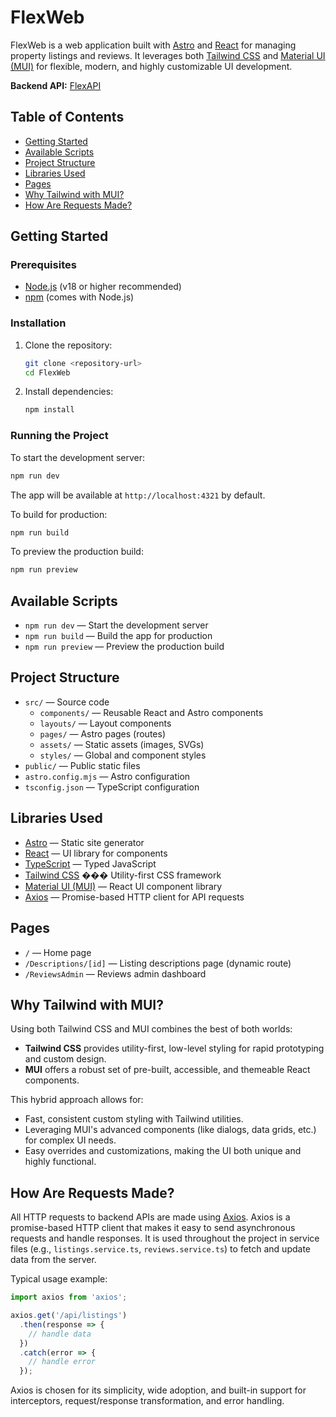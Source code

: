 # FlexWeb

FlexWeb is a web application built with [Astro](https://astro.build/) and [React](https://react.dev/) for managing property listings and reviews. It leverages both [Tailwind CSS](https://tailwindcss.com/) and [Material UI (MUI)](https://mui.com/) for flexible, modern, and highly customizable UI development.

**Backend API:** [FlexAPI](https://github.com/juanfranciscocis/FlexAPI)

## Table of Contents
- [Getting Started](#getting-started)
- [Available Scripts](#available-scripts)
- [Project Structure](#project-structure)
- [Libraries Used](#libraries-used)
- [Pages](#pages)
- [Why Tailwind with MUI?](#why-tailwind-with-mui)
- [How Are Requests Made?](#how-are-requests-made)

## Getting Started

### Prerequisites
- [Node.js](https://nodejs.org/) (v18 or higher recommended)
- [npm](https://www.npmjs.com/) (comes with Node.js)

### Installation
1. Clone the repository:
   ```bash
   git clone <repository-url>
   cd FlexWeb
   ```
2. Install dependencies:
   ```bash
   npm install
   ```

### Running the Project
To start the development server:
```bash
npm run dev
```
The app will be available at `http://localhost:4321` by default.

To build for production:
```bash
npm run build
```

To preview the production build:
```bash
npm run preview
```

## Available Scripts
- `npm run dev` — Start the development server
- `npm run build` — Build the app for production
- `npm run preview` — Preview the production build

## Project Structure
- `src/` — Source code
  - `components/` — Reusable React and Astro components
  - `layouts/` — Layout components
  - `pages/` — Astro pages (routes)
  - `assets/` — Static assets (images, SVGs)
  - `styles/` — Global and component styles
- `public/` — Public static files
- `astro.config.mjs` — Astro configuration
- `tsconfig.json` — TypeScript configuration

## Libraries Used
- [Astro](https://astro.build/) — Static site generator
- [React](https://react.dev/) — UI library for components
- [TypeScript](https://www.typescriptlang.org/) — Typed JavaScript
- [Tailwind CSS](https://tailwindcss.com/) ��� Utility-first CSS framework
- [Material UI (MUI)](https://mui.com/) — React UI component library
- [Axios](https://axios-http.com/) — Promise-based HTTP client for API requests

## Pages
- `/` — Home page
- `/Descriptions/[id]` — Listing descriptions page (dynamic route)
- `/ReviewsAdmin` — Reviews admin dashboard

## Why Tailwind with MUI?
Using both Tailwind CSS and MUI combines the best of both worlds:
- **Tailwind CSS** provides utility-first, low-level styling for rapid prototyping and custom design.
- **MUI** offers a robust set of pre-built, accessible, and themeable React components.

This hybrid approach allows for:
- Fast, consistent custom styling with Tailwind utilities.
- Leveraging MUI's advanced components (like dialogs, data grids, etc.) for complex UI needs.
- Easy overrides and customizations, making the UI both unique and highly functional.

## How Are Requests Made?
All HTTP requests to backend APIs are made using [Axios](https://axios-http.com/). Axios is a promise-based HTTP client that makes it easy to send asynchronous requests and handle responses. It is used throughout the project in service files (e.g., `listings.service.ts`, `reviews.service.ts`) to fetch and update data from the server.

Typical usage example:
```ts
import axios from 'axios';

axios.get('/api/listings')
  .then(response => {
    // handle data
  })
  .catch(error => {
    // handle error
  });
```

Axios is chosen for its simplicity, wide adoption, and built-in support for interceptors, request/response transformation, and error handling.
